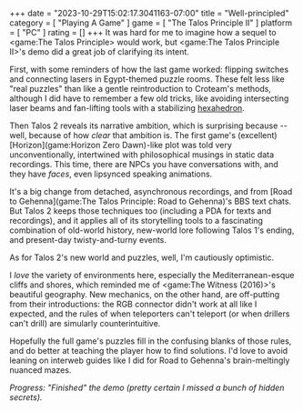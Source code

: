 +++
date = "2023-10-29T15:02:17.3041163-07:00"
title = "Well-principled"
category = [ "Playing A Game" ]
game = [ "The Talos Principle II" ]
platform = [ "PC" ]
rating = []
+++
It was hard for me to imagine how a sequel to <game:The Talos Principle> would work, but <game:The Talos Principle II>'s demo did a great job of clarifying its intent.

First, with some reminders of how the last game worked: flipping switches and connecting lasers in Egypt-themed puzzle rooms.  These felt less like "real puzzles" than like a gentle reintroduction to Croteam's methods, although I did have to remember a few old tricks, like avoiding intersecting laser beams and fan-lifting tools with a stabilizing <a href="https://talosprinciple.fandom.com/wiki/Hexahedron">hexahedron</a>.

Then Talos 2 reveals its narrative ambition, which is surprising because -- well, because of how *clear* that ambition is.  The first game's (excellent) [Horizon](game:Horizon Zero Dawn)-like plot was told very unconventionally, intertwined with philosophical musings in static data recordings.  This time, there are NPCs you have conversations with, and they have *faces*, even lipsynced speaking animations.

It's a big change from detached, asynchronous recordings, and from [Road to Gehenna](game:The Talos Principle: Road to Gehenna)'s BBS text chats.  But Talos 2 keeps those techniques too (including a PDA for texts and recordings), and it applies all of its storytelling tools to a fascinating combination of old-world history, new-world lore following Talos 1's ending, and present-day twisty-and-turny events.

As for Talos 2's new world and puzzles, well, I'm cautiously optimistic.

I *love* the variety of environments here, especially the Mediterranean-esque cliffs and shores, which reminded me of <game:The Witness (2016)>'s beautiful geography.  New mechanics, on the other hand, are off-putting from their introductions: the RGB connector didn't work at all like I expected, and the rules of when teleporters can't teleport (or when drillers can't drill) are simularly counterintuitive.

Hopefully the full game's puzzles fill in the confusing blanks of those rules, and do better at teaching the player how to find solutions.  I'd love to avoid leaning on interweb guides like I did for Road to Gehenna's brain-meltingly nuanced mazes.

<i>Progress: "Finished" the demo (pretty certain I missed a bunch of hidden secrets).</i>
